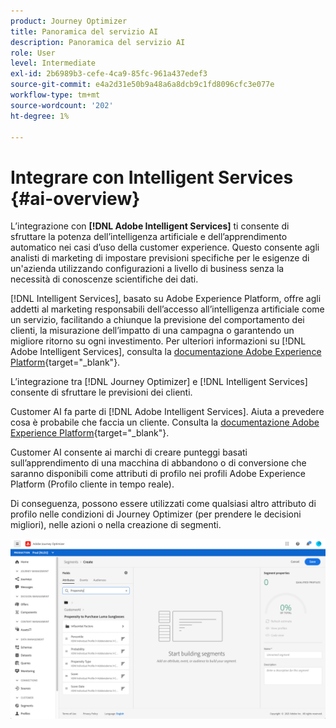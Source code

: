 ```yaml
---
product: Journey Optimizer
title: Panoramica del servizio AI
description: Panoramica del servizio AI
role: User
level: Intermediate
exl-id: 2b6989b3-cefe-4ca9-85fc-961a437edef3
source-git-commit: e4a2d31e50b9a48a6a8dcb9c1fd8096cfc3e077e
workflow-type: tm+mt
source-wordcount: '202'
ht-degree: 1%

---
```


# Integrare con Intelligent Services {#ai-overview}

L’integrazione con **[!DNL Adobe Intelligent Services]** ti consente di sfruttare la potenza dell’intelligenza artificiale e dell’apprendimento automatico nei casi d’uso della customer experience. Questo consente agli analisti di marketing di impostare previsioni specifiche per le esigenze di un&#39;azienda utilizzando configurazioni a livello di business senza la necessità di conoscenze scientifiche dei dati.

[!DNL Intelligent Services], basato su Adobe Experience Platform, offre agli addetti al marketing responsabili dell’accesso all’intelligenza artificiale come un servizio, facilitando a chiunque la previsione del comportamento dei clienti, la misurazione dell’impatto di una campagna o garantendo un migliore ritorno su ogni investimento. Per ulteriori informazioni su [!DNL Adobe Intelligent Services], consulta la [documentazione Adobe Experience Platform](https://experienceleague.adobe.com/docs/experience-platform/intelligent-services/home.html){target=&quot;_blank&quot;}.

L’integrazione tra [!DNL Journey Optimizer] e [!DNL Intelligent Services] consente di sfruttare le previsioni dei clienti.

Customer AI fa parte di [!DNL Adobe Intelligent Services]. Aiuta a prevedere cosa è probabile che faccia un cliente. Consulta la [documentazione Adobe Experience Platform](https://experienceleague.adobe.com/docs/experience-platform/intelligent-services/customer-ai/overview.html){target=&quot;_blank&quot;}.

Customer AI consente ai marchi di creare punteggi basati sull’apprendimento di una macchina di abbandono o di conversione che saranno disponibili come attributi di profilo nei profili Adobe Experience Platform (Profilo cliente in tempo reale).

Di conseguenza, possono essere utilizzati come qualsiasi altro attributo di profilo nelle condizioni di Journey Optimizer (per prendere le decisioni migliori), nelle azioni o nella creazione di segmenti.

![](../assets/customer-ai.png)

